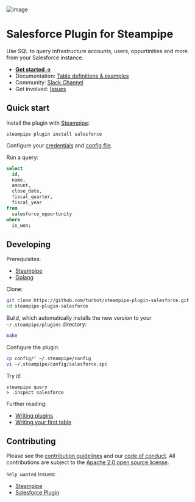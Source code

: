 ![image](https://hub.steampipe.io/images/plugins/turbot/salesforce-social-graphic.png)

# Salesforce Plugin for Steampipe

Use SQL to query infrastructure accounts, users, oppurtinities and more from your Salesforce instance.

- **[Get started →](https://hub.steampipe.io/plugins/turbot/salesforce)**
- Documentation: [Table definitions & examples](https://hub.steampipe.io/plugins/turbot/salesforce/tables)
- Community: [Slack Channel](https://steampipe.io/community/join)
- Get involved: [Issues](https://github.com/turbot/steampipe-plugin-salesforce/issues)

## Quick start

Install the plugin with [Steampipe](https://steampipe.io):

```shell
steampipe plugin install salesforce
```

Configure your [credentials](https://hub.steampipe.io/plugins/turbot/salesforce#credentials) and [config file](https://hub.steampipe.io/plugins/turbot/salesforce#configuration).

Run a query:

```sql
select
  id,
  name,
  amount,
  close_date,
  fiscal_quarter,
  fiscal_year
from
  salesforce_opportunity
where
  is_won;
```

## Developing

Prerequisites:

- [Steampipe](https://steampipe.io/downloads)
- [Golang](https://golang.org/doc/install)

Clone:

```sh
git clone https://github.com/turbot/steampipe-plugin-salesforce.git
cd steampipe-plugin-salesforce
```

Build, which automatically installs the new version to your `~/.steampipe/plugins` directory:

```sh
make
```

Configure the plugin:

```sh
cp config/* ~/.steampipe/config
vi ~/.steampipe/config/salesforce.spc
```

Try it!

```shell
steampipe query
> .inspect salesforce
```

Further reading:

- [Writing plugins](https://steampipe.io/docs/develop/writing-plugins)
- [Writing your first table](https://steampipe.io/docs/develop/writing-your-first-table)

## Contributing

Please see the [contribution guidelines](https://github.com/turbot/steampipe/blob/main/CONTRIBUTING.md) and our [code of conduct](https://github.com/turbot/steampipe/blob/main/CODE_OF_CONDUCT.md). All contributions are subject to the [Apache 2.0 open source license](https://github.com/turbot/steampipe-plugin-salesforce/blob/main/LICENSE).

`help wanted` issues:

- [Steampipe](https://github.com/turbot/steampipe/labels/help%20wanted)
- [Salesforce Plugin](https://github.com/turbot/steampipe-plugin-salesforce/labels/help%20wanted)

